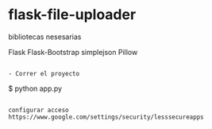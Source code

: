 flask-file-uploader
===================
bibliotecas nesesarias

Flask
Flask-Bootstrap
simplejson
Pillow
```

- Correr el proyecto

```
$ python app.py
```

configurar acceso
https://www.google.com/settings/security/lesssecureapps
